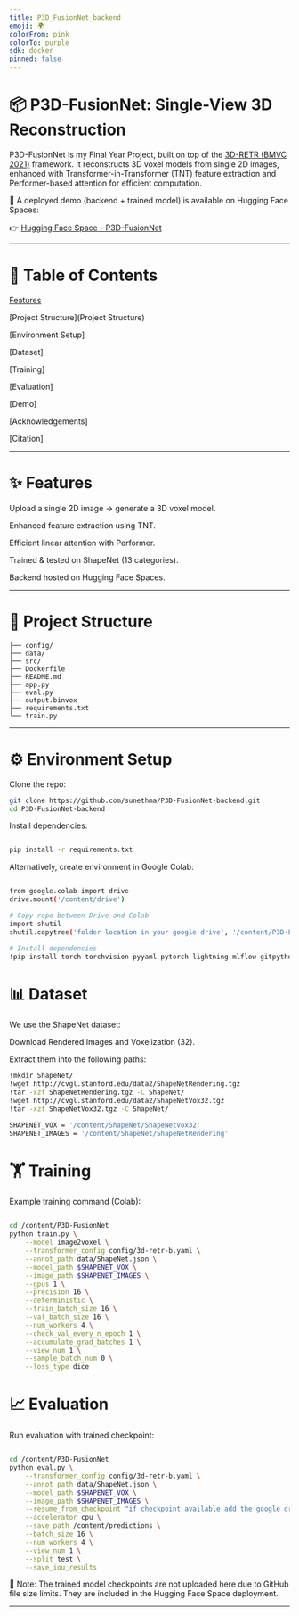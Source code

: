 ```yaml
---
title: P3D_FusionNet_backend
emoji: 🌍
colorFrom: pink
colorTo: purple
sdk: docker
pinned: false
---
```


# 📦 P3D-FusionNet: Single-View 3D Reconstruction

P3D-FusionNet is my Final Year Project, built on top of the [3D-RETR (BMVC 2021)](https://www.bmvc2021-virtualconference.com/conference/papers/paper_1112.html) framework.
It reconstructs 3D voxel models from single 2D images, enhanced with Transformer-in-Transformer (TNT) feature extraction and Performer-based attention for efficient computation.

🚀 A deployed demo (backend + trained model) is available on Hugging Face Spaces:

👉 [Hugging Face Space - P3D-FusionNet](https://huggingface.co/spaces/Sunethma/P3D_FusionNet_backend/tree/main)

--- 

# 📖 Table of Contents

[Features](Features)

[Project Structure](Project Structure)

[Environment Setup]

[Dataset]

[Training]

[Evaluation]

[Demo]

[Acknowledgements]

[Citation]

---


# ✨ Features

Upload a single 2D image → generate a 3D voxel model.

Enhanced feature extraction using TNT.

Efficient linear attention with Performer.

Trained & tested on ShapeNet (13 categories).

Backend hosted on Hugging Face Spaces.

---
# 📁 Project Structure
```
├── config/
├── data/
├── src/
├── Dockerfile
├── README.md
├── app.py
├── eval.py
├── output.binvox
├── requirements.txt
└── train.py

```

---
# ⚙️ Environment Setup

Clone the repo:

```bash
git clone https://github.com/sunethma/P3D-FusionNet-backend.git
cd P3D-FusionNet-backend

```

Install dependencies:
```bash

pip install -r requirements.txt
```

Alternatively, create environment in Google Colab:
```bash

from google.colab import drive
drive.mount('/content/drive')

# Copy repo between Drive and Colab
import shutil
shutil.copytree('folder location in your google drive', '/content/P3D-FusionNet')

# Install dependencies
!pip install torch torchvision pyyaml pytorch-lightning mlflow gitpython performer-pytorch transformers timm pillow

```

# 📊 Dataset

We use the ShapeNet dataset:

Download Rendered Images and Voxelization (32).

Extract them into the following paths:

```bash
!mkdir ShapeNet/
!wget http://cvgl.stanford.edu/data2/ShapeNetRendering.tgz
!tar -xzf ShapeNetRendering.tgz -C ShapeNet/
!wget http://cvgl.stanford.edu/data2/ShapeNetVox32.tgz
!tar -xzf ShapeNetVox32.tgz -C ShapeNet/

SHAPENET_VOX = '/content/ShapeNet/ShapeNetVox32'
SHAPENET_IMAGES = '/content/ShapeNet/ShapeNetRendering'

```

# 🏋️ Training

Example training command (Colab):

```bash

cd /content/P3D-FusionNet
python train.py \
    --model image2voxel \
    --transformer_config config/3d-retr-b.yaml \
    --annot_path data/ShapeNet.json \
    --model_path $SHAPENET_VOX \
    --image_path $SHAPENET_IMAGES \
    --gpus 1 \
    --precision 16 \
    --deterministic \
    --train_batch_size 16 \
    --val_batch_size 16 \
    --num_workers 4 \
    --check_val_every_n_epoch 1 \
    --accumulate_grad_batches 1 \
    --view_num 1 \
    --sample_batch_num 0 \
    --loss_type dice
```

# 📈 Evaluation

Run evaluation with trained checkpoint:

```bash

cd /content/P3D-FusionNet
python eval.py \
    --transformer_config config/3d-retr-b.yaml \
    --annot_path data/ShapeNet.json \
    --model_path $SHAPENET_VOX \
    --image_path $SHAPENET_IMAGES \
    --resume_from_checkpoint "if checkpoint available add the google drive location of the checkpoint into here" \
    --accelerator cpu \
    --save_path /content/predictions \
    --batch_size 16 \
    --num_workers 4 \
    --view_num 1 \
    --split test \
    --save_iou_results
```

🔹 Note: The trained model checkpoints are not uploaded here due to GitHub file size limits. They are included in the Hugging Face Space deployment.

---

